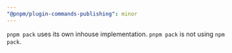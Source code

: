 ```yaml
---
"@pnpm/plugin-commands-publishing": minor
---
```


`pnpm pack` uses its own inhouse implementation. `pnpm pack` is not using `npm pack`.
